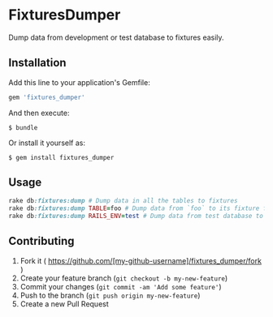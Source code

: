 # FixturesDumper

Dump data from development or test database to fixtures easily.

## Installation

Add this line to your application's Gemfile:

```ruby
gem 'fixtures_dumper'
```

And then execute:

    $ bundle

Or install it yourself as:

    $ gem install fixtures_dumper

## Usage

``` ruby
rake db:fixtures:dump # Dump data in all the tables to fixtures
rake db:fixtures:dump TABLE=foo # Dump data from `foo` to its fixture file
rake db:fixtures:dump RAILS_ENV=test # Dump data from test database to fixtures
```

## Contributing

1. Fork it ( https://github.com/[my-github-username]/fixtures_dumper/fork )
2. Create your feature branch (`git checkout -b my-new-feature`)
3. Commit your changes (`git commit -am 'Add some feature'`)
4. Push to the branch (`git push origin my-new-feature`)
5. Create a new Pull Request

